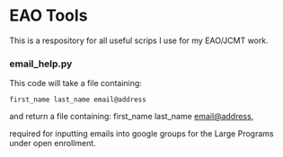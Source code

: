 # EAO Tools

This is a respository for all useful scrips I use for my EAO/JCMT work.

### email_help.py 

This code will take a file containing: 

	first_name last_name email@address
and return a file containing:
	first_name last_name <email@address>,

required for inputting emails into google groups for the Large Programs under open enrollment. 